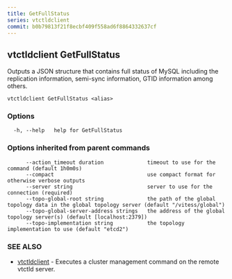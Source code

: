 ```yaml
---
title: GetFullStatus
series: vtctldclient
commit: b0b79813f21f8ecbf409f558ad6f8864332637cf
---
```

## vtctldclient GetFullStatus

Outputs a JSON structure that contains full status of MySQL including the replication information, semi-sync information, GTID information among others.

```
vtctldclient GetFullStatus <alias>
```

### Options

```
  -h, --help   help for GetFullStatus
```

### Options inherited from parent commands

```
      --action_timeout duration              timeout to use for the command (default 1h0m0s)
      --compact                              use compact format for otherwise verbose outputs
      --server string                        server to use for the connection (required)
      --topo-global-root string              the path of the global topology data in the global topology server (default "/vitess/global")
      --topo-global-server-address strings   the address of the global topology server(s) (default [localhost:2379])
      --topo-implementation string           the topology implementation to use (default "etcd2")
```

### SEE ALSO

* [vtctldclient](../)	 - Executes a cluster management command on the remote vtctld server.

